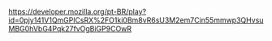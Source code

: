 https://developer.mozilla.org/pt-BR/play?id=0pjy141V1QmGPlCsRX%2FO1ki0Bm8vR6sU3M2em7Cin55mmwp3QHvsuMBG0hVbG4Pqk27fvOgBiGP9COwR
